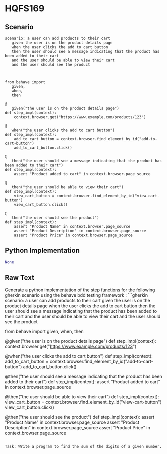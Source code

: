 # HQFS169
## Scenario
```gherkin
scenario: a user can add products to their cart 
   given the user is on the product details page 
   when the user clicks the add to cart button 
   then the user should see a message indicating that the product has been added to their cart 
   and the user should be able to view their cart 
   and the user should see the product



from behave import 
   given, 
   when, 
   then

@
   given("the user is on the product details page")
def step_impl(context):
    context.browser.get("https://www.example.com/products/123")

@
   when("the user clicks the add to cart button")
def step_impl(context):
    add_to_cart_button = context.browser.find_element_by_id("add-to-cart-button")
    add_to_cart_button.click()

@
   then("the user should see a message indicating that the product has been added to their cart")
def step_impl(context):
    assert "Product added to cart" in context.browser.page_source

@
   then("the user should be able to view their cart")
def step_impl(context):
    view_cart_button = context.browser.find_element_by_id("view-cart-button")
    view_cart_button.click()

@
   then("the user should see the product")
def step_impl(context):
    assert "Product Name" in context.browser.page_source
    assert "Product Description" in context.browser.page_source
    assert "Product Price" in context.browser.page_source
```


## Python Implementation
```python
None
```


## Raw Text
Generate a python implementation of the step functions for the following gherkin scenario using the behave bdd testing framework : ```gherkin scenario: a user can add products to their cart given the user is on the product details page when the user clicks the add to cart button then the user should see a message indicating that the product has been added to their cart and the user should be able to view their cart and the user should see the product



from behave import given, when, then

@given("the user is on the product details page")
def step_impl(context):
    context.browser.get("https://www.example.com/products/123")

@when("the user clicks the add to cart button")
def step_impl(context):
    add_to_cart_button = context.browser.find_element_by_id("add-to-cart-button")
    add_to_cart_button.click()

@then("the user should see a message indicating that the product has been added to their cart")
def step_impl(context):
    assert "Product added to cart" in context.browser.page_source

@then("the user should be able to view their cart")
def step_impl(context):
    view_cart_button = context.browser.find_element_by_id("view-cart-button")
    view_cart_button.click()

@then("the user should see the product")
def step_impl(context):
    assert "Product Name" in context.browser.page_source
    assert "Product Description" in context.browser.page_source
    assert "Product Price" in context.browser.page_source

```

Task: Write a program to find the sum of the digits of a given number.
